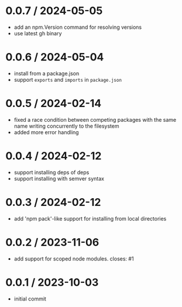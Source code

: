 # 0.0.7 / 2024-05-05

- add an npm.Version command for resolving versions
- use latest gh binary

# 0.0.6 / 2024-05-04

- install from a package.json
- support `exports` and `imports` in `package.json`

# 0.0.5 / 2024-02-14

- fixed a race condition between competing packages with the same name writing concurrently to the filesystem
- added more error handling

# 0.0.4 / 2024-02-12

- support installing deps of deps
- support installing with semver syntax

# 0.0.3 / 2024-02-12

- add 'npm pack'-like support for installing from local directories

# 0.0.2 / 2023-11-06

- add support for scoped node modules. closes: #1

# 0.0.1 / 2023-10-03

- initial commit
